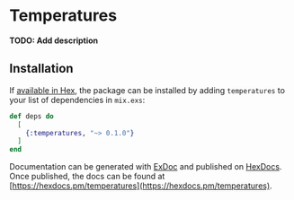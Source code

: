 # Temperatures

**TODO: Add description**

## Installation

If [available in Hex](https://hex.pm/docs/publish), the package can be installed
by adding `temperatures` to your list of dependencies in `mix.exs`:

```elixir
def deps do
  [
    {:temperatures, "~> 0.1.0"}
  ]
end
```

Documentation can be generated with [ExDoc](https://github.com/elixir-lang/ex_doc)
and published on [HexDocs](https://hexdocs.pm). Once published, the docs can
be found at [https://hexdocs.pm/temperatures](https://hexdocs.pm/temperatures).


